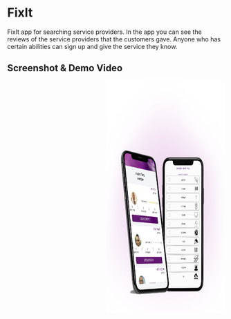 # FixIt

FixIt app for searching service providers.
In the app you can see the reviews of the service providers that the customers gave.
Anyone who has certain abilities can sign up and give the service they know.


Screenshot & Demo Video
-----------------------

<a style="float:right" href="http://screencast.com/t/FlWlTPS8XKrI" target="_blank">
  <img alt="FixIt Demo Video" src="https://github.com/mor0981/FixIt/blob/master/fixit.png" width="276" height="537" display: block;
  margin-left: auto;
  margin-right: auto; />
</a>
